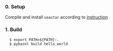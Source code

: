 ### 0. Setup

  Compile and install `seastar` according to [instruction](https://github.com/scylladb/seastar/blob/master/HACKING.md)

### 1. Build
  
```shell
  $ export PATH=${PATH}:.
  $ pybazel build hello_world
```   

